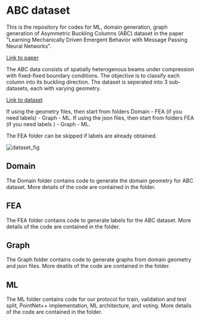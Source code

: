 # ABC dataset
This is the repository for codes for ML, domain generation, graph generation of Asymmetric Buckling Columns (ABC) dataset in the paper "Learning Mechanically Driven Emergent Behavior with Message Passing Neural Networks". 

[Link to paper](https://arxiv.org/abs/2202.01380)

The ABC data consists of spatially heterogenous beams under compression with fixed-fixed boundary conditions. The objective is to classify each column into its buckling direction. The dataset is seperated into 3 sub-datasets, each with varying geometry. 

[Link to dataset](https://open.bu.edu/handle/2144/43730)

If using the geometry files, then start from folders Domain - FEA (if you need labels) - Graph - ML.
If using the json files, then start from folders FEA (if you need labels ) - Graph - ML.

The FEA folder can be skipped if labels are already obtained. 

![dataset_fig](https://user-images.githubusercontent.com/89213088/150606555-056172a1-1d02-45f6-9191-ae99596bb81c.png)

## Domain
The Domain folder contains code to generate the domain geometry for ABC dataset. More details of the code are contained in the folder.

## FEA
The FEA folder contains code to generate labels for the ABC dataset. More details of the code are contained in the folder.

## Graph
The Graph folder contains code to generate graphs from domain geometry and json files.  More deatils of the code are contained in the folder.

## ML
The ML folder contains code for our  protocol for train, validation and test split, PointNet++ implementation, ML architecture, and voting.  More details of the code are contained in the folder.
